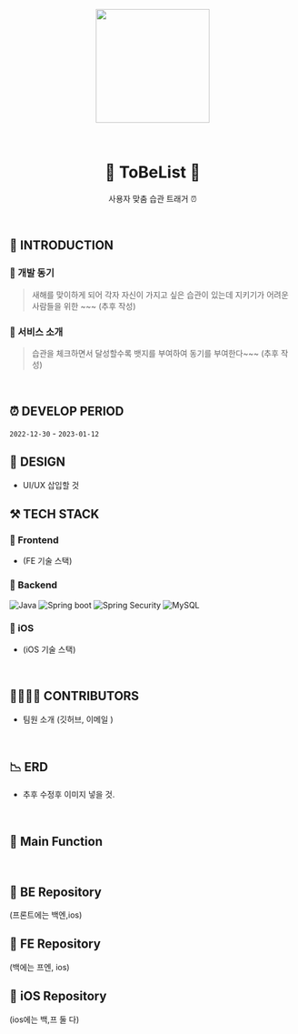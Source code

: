 <p align="middle">
<img width="200px;" src="https://user-images.githubusercontent.com/84395062/210988578-005cbf06-80bf-406a-85c9-8e34c3a05b05.png"/>
</p>
</br>

<h1 align="middle">🐾 ToBeList 🐾</h1>
<p align="middle"> 사용자 맞춤 습관 트래거 ⏰</p>
<br/>

## 📝 INTRODUCTION

### 🐾 개발 동기
> 새해를 맞이하게 되어 각자 자신이 가지고 싶은 습관이 있는데 지키기가 어려운 사람들을 위한 ~~~ (추후 작성)
### 🐾 서비스 소개
> 습관을 체크하면서 달성할수록 뱃지를 부여하여 동기를 부여한다~~~ (추후 작성)


</br>

## ⏰ DEVELOP PERIOD
`2022-12-30` - `2023-01-12`
</br>

## 🎨 DESIGN

- UI/UX 삽입할 것

## ⚒️ TECH STACK
### 🐾 Frontend
- (FE 기술 스택)

### 🐾 Backend

<img alt="Java" src ="https://img.shields.io/badge/Java-007396.svg?&logo=Java&logoColor=white"/> <img alt="Spring boot" src ="https://img.shields.io/badge/Spring boot-6DB33F.svg?&logo=Spring boot&logoColor=white"/>
<img alt="Spring Security" src ="https://img.shields.io/badge/Spring Security-6DB33F.svg?&logo=Spring Security&logoColor=white"/>
<img alt="MySQL" src ="https://img.shields.io/badge/MySQL-4479A1.svg?&logo=MySQL&logoColor=white"/>

### 🐾 iOS
- (iOS 기술 스택)

</br>

## 👨‍👨‍👧‍👧 CONTRIBUTORS
- 팀원 소개 (깃허브, 이메일 )

</br>

## 📉 ERD
- 추후 수정후 이미지 넣을 것.

</br>

## 📄 Main Function

</br>

## 🐾 BE Repository  
(프론트에는 백엔,ios) 
## 🐾 FE Repository
(백에는 프엔, ios)
## 🐾 iOS Repository
(ios에는 백,프 둘 다)
